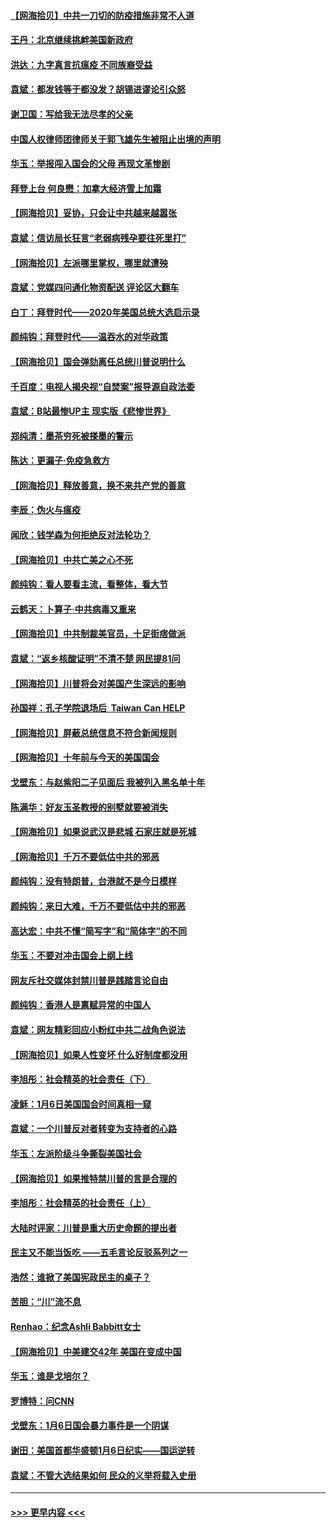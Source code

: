 #### [【网海拾贝】中共一刀切的防疫措施非常不人道](../pages/nsc993/n12724879.md?t=02020501) 
#### [王丹：北京继续挑衅美国新政府](../pages/nsc993/n12722456.md?t=02020501) 
#### [洪达：九字真言抗瘟疫 不同族裔受益](../pages/nsc993/n12722448.md?t=02020501) 
#### [袁斌：都发钱等于都没发？胡锡进谬论引众怒](../pages/nsc993/n12722393.md?t=02020501) 
#### [谢卫国：写给我无法尽孝的父亲](../pages/nsc993/n12720325.md?t=02020501) 
#### [中国人权律师团律师关于郭飞雄先生被阻止出境的声明](../pages/nsc993/n12720203.md?t=02020501) 
#### [华玉：举报闯入国会的父母 再现文革惨剧](../pages/nsc993/n12719070.md?t=02020501) 
#### [拜登上台 何良懋：加拿大经济雪上加霜](../pages/nsc993/n12718943.md?t=02020501) 
#### [【网海拾贝】妥协，只会让中共越来越嚣张](../pages/nsc993/n12717392.md?t=02020501) 
#### [袁斌：信访局长狂言“老弱病残孕要往死里打”](../pages/nsc993/n12717343.md?t=02020501) 
#### [【网海拾贝】左派哪里掌权，哪里就遭殃](../pages/nsc993/n12715009.md?t=02020501) 
#### [袁斌：党媒四问通化物资配送 评论区大翻车](../pages/nsc993/n12714950.md?t=02020501) 
#### [白丁：拜登时代——2020年美国总统大选启示录](../pages/nsc993/n12714920.md?t=02020501) 
#### [颜纯钩：拜登时代——温吞水的对华政策](../pages/nsc993/n12713245.md?t=02020501) 
#### [【网海拾贝】国会弹劾离任总统川普说明什么](../pages/nsc993/n12712816.md?t=02020501) 
#### [千百度：电视人揭央视“自焚案”报导源自政法委](../pages/nsc993/n12709760.md?t=02020501) 
#### [袁斌：B站最惨UP主 现实版《悲惨世界》](../pages/nsc993/n12709686.md?t=02020501) 
#### [郑纯清：墨茶穷死被搽墨的警示](../pages/nsc993/n12709262.md?t=02020501) 
#### [陈达：更漏子·免疫急救方](../pages/nsc993/n12709244.md?t=02020501) 
#### [【网海拾贝】释放善意，换不来共产党的善意](../pages/nsc993/n12708361.md?t=02020501) 
#### [李辰：伪火与瘟疫](../pages/nsc993/n12707981.md?t=02020501) 
#### [闻欣：钱学森为何拒绝反对法轮功？](../pages/nsc993/n12707407.md?t=02020501) 
#### [【网海拾贝】中共亡美之心不死](../pages/nsc993/n12707621.md?t=02020501) 
#### [颜纯钩：看人要看主流，看整体，看大节](../pages/nsc993/n12707536.md?t=02020501) 
#### [云鹤天：卜算子‧中共病毒又重来](../pages/nsc993/n12707408.md?t=02020501) 
#### [【网海拾贝】中共制裁美官员，十足街痞做派](../pages/nsc993/n12705115.md?t=02020501) 
#### [袁斌：“返乡核酸证明”不清不楚 网民提81问](../pages/nsc993/n12704982.md?t=02020501) 
#### [【网海拾贝】川普将会对美国产生深远的影响](../pages/nsc993/n12703045.md?t=02020501) 
#### [孙国祥：孔子学院退场后  Taiwan Can HELP](../pages/nsc993/n12702430.md?t=02020501) 
#### [【网海拾贝】屏蔽总统信息不符合新闻规则](../pages/nsc993/n12699998.md?t=02020501) 
#### [【网海拾贝】十年前与今天的美国国会](../pages/nsc993/n12696993.md?t=02020501) 
#### [戈壁东：与赵紫阳二子见面后 我被列入黑名单十年](../pages/nsc993/n12696215.md?t=02020501) 
#### [陈满华：好友玉圣教授的别墅就要被消失](../pages/nsc993/n12695411.md?t=02020501) 
#### [【网海拾贝】如果说武汉是悲城 石家庄就是死城](../pages/nsc993/n12694589.md?t=02020501) 
#### [【网海拾贝】千万不要低估中共的邪恶](../pages/nsc993/n12692771.md?t=02020501) 
#### [颜纯钩：没有特朗普，台港就不是今日模样](../pages/nsc993/n12692678.md?t=02020501) 
#### [颜纯钩：来日大难，千万不要低估中共的邪恶](../pages/nsc993/n12692080.md?t=02020501) 
#### [高达宏：中共不懂“简写字”和“简体字”的不同](../pages/nsc993/n12692068.md?t=02020501) 
#### [华玉：不要对冲击国会上纲上线](../pages/nsc993/n12689948.md?t=02020501) 
#### [网友斥社交媒体封禁川普是践踏言论自由](../pages/nsc993/n12687482.md?t=02020501) 
#### [颜纯钩：香港人是禀赋异常的中国人](../pages/nsc993/n12685142.md?t=02020501) 
#### [袁斌：网友精彩回应小粉红中共二战角色说法](../pages/nsc993/n12684994.md?t=02020501) 
#### [【网海拾贝】如果人性变坏 什么好制度都没用](../pages/nsc993/n12683000.md?t=02020501) 
#### [李旭彤：社会精英的社会责任（下）](../pages/nsc993/n12680604.md?t=02020501) 
#### [凌稣：1月6日美国国会时间真相一窥](../pages/nsc993/n12682780.md?t=02020501) 
#### [袁斌：一个川普反对者转变为支持者的心路](../pages/nsc993/n12682700.md?t=02020501) 
#### [华玉：左派阶级斗争撕裂美国社会](../pages/nsc993/n12681226.md?t=02020501) 
#### [【网海拾贝】如果推特禁川普的言是合理的](../pages/nsc993/n12681232.md?t=02020501) 
#### [李旭彤：社会精英的社会责任（上）](../pages/nsc993/n12680501.md?t=02020501) 
#### [大陆时评家：川普是重大历史命题的提出者](../pages/nsc993/n12679904.md?t=02020501) 
#### [民主又不能当饭吃 ——五毛言论反驳系列之一](../pages/nsc993/n12679877.md?t=02020501) 
#### [浩然：谁掀了美国宪政民主的桌子？](../pages/nsc993/n12679850.md?t=02020501) 
#### [苦胆：“川”流不息](../pages/nsc993/n12678388.md?t=02020501) 
#### [Renhao：纪念Ashli Babbitt女士](../pages/nsc993/n12678359.md?t=02020501) 
#### [【网海拾贝】中美建交42年 美国在变成中国](../pages/nsc993/n12678324.md?t=02020501) 
#### [华玉：谁是戈培尔？](../pages/nsc993/n12677515.md?t=02020501) 
#### [罗博特：问CNN](../pages/nsc993/n12677172.md?t=02020501) 
#### [戈壁东：1月6日国会暴力事件是一个阴谋](../pages/nsc993/n12674639.md?t=02020501) 
#### [谢田：美国首都华盛顿1月6日纪实——国运逆转](../pages/nsc993/n12673190.md?t=02020501) 
#### [袁斌：不管大选结果如何 民众的义举将载入史册](../pages/nsc993/n12672787.md?t=02020501) 

----
#### [ >>> 更早内容 <<< ](../indexes/nsc993-earlier.md)
